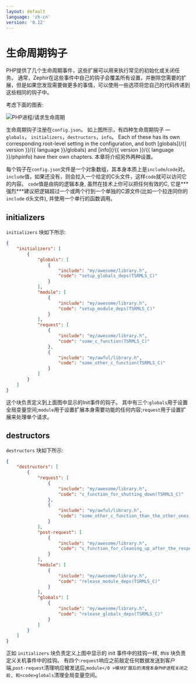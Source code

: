 ```yaml
---
layout: default
language: 'zh-cn'
version: '0.12'
---
```


# 生命周期钩子

PHP提供了几个生命周期事件，这些扩展可以用来执行常见的初始化或关闭任务。 通常，Zephir在这些事件中自己的钩子会覆盖所有设置，并删除您需要的扩展，但是如果您发现需要做更多的事情，可以使用一些选项将您自己的代码传递到这些相同的钩子中。

考虑下面的图表:

![PHP进程/请求生命周期](/assets/content/lifecycle.png)

生命周期钩子注册在`config.json`。 如上图所示，有四种生命周期钩子 — `globals`， `initializers`，`destructors`，`info`。 Each of these has its own corresponding root-level setting in the configuration, and both [globals](/{{ version }}/{{ language }}/globals) and [info](/{{ version }}/{{ language }}/phpinfo) have their own chapters. 本章将介绍另外两种设置。

每个钩子在`config.json`文件是一个对象数组，其本身本质上是`include`/`code`对。 `include`值，如果还没有，则会拉入一个给定的C头文件，这样`code`就可以访问它的内容。 `code`值是由钩的逻辑本身, 虽然在技术上你可以把任何有效的C, 它是*** 强烈***建议把逻辑超过一个或两个行到一个单独的C源文件(比如一个拉连同你的`include` d头文件), 并使用一个单行的函数调用。

<a name='initializers'></a>

## initializers

`initializers` 块如下所示:

```json
{
    "initializers": [
        {
            "globals": [
                {
                    "include": "my/awesome/library.h",
                    "code": "setup_globals_deps(TSRMLS_C)"
                }
            ],
            "module": [
                {
                    "include": "my/awesome/library.h",
                    "code": "setup_module_deps(TSRMLS_C)"
                }
            ],
            "request": [
                {
                    "include": "my/awesome/library.h",
                    "code": "some_c_function(TSRMLS_C)"
                },
                {
                    "include": "my/awful/library.h",
                    "code": "some_other_c_function(TSRMLS_C)"
                }
            ]
        }
    ]
}
```

这个块负责定义到上面图中显示的Init事件的钩子。 其中有三个:`globals`用于设置全局变量空间;`module`用于设置扩展本身需要功能的任何内容;`request`用于设置扩展来处理单个请求。

<a name='desctructors'></a>

## destructors

`destructors` 块如下所示:

```json
{
    "destructors": [
        {
            "request": [
                {
                    "include": "my/awesome/library.h",
                    "code": "c_function_for_shutting_down(TSRMLS_C)"
                },
                {
                    "include": "my/awful/library.h",
                    "code": "some_other_c_function_than_the_other_ones(TSRMLS_C)"
                }
            ],
            "post-request": [
                {
                    "include": "my/awesome/library.h",
                    "code": "c_function_for_cleaning_up_after_the_response_is_sent(TSRMLS_C)"
                }
            ],
            "module": [
                {
                    "include": "my/awesome/library.h",
                    "code": "release_module_deps(TSRMLS_C)"
                }
            ],
            "globals": [
                {
                    "include": "my/awesome/library.h",
                    "code": "release_globals_deps(TSRMLS_C)"
                }
            ]
        }
    ]
}
```

正如 `initializers` 块负责定义上图中显示的 init 事件中的挂钩一样, *this* 块负责定义关机事件中的挂钩。 有四个:`request`响应之前敲定任何数据发送到客户端,`post-request`清理响应被发送后,`module</0 >模块扩展后的清理本身PHP进程关闭之前, 和<code>globals`清理全局变量空间。
